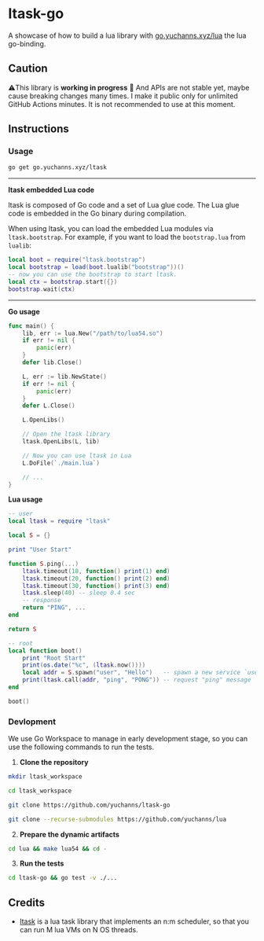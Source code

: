 # ltask-go

A showcase of how to build a lua library with [go.yuchanns.xyz/lua](https://github.com/yuchanns/lua) the lua go-binding.

## Caution

⚠️This library is **working in progress** 🚧 And APIs are not stable yet, maybe cause breaking changes many times. I make it public only for unlimited GitHub Actions minutes. It is not recommended to use at this moment.

## Instructions

### Usage

```bash
go get go.yuchanns.xyz/ltask
```

---
**ltask embedded Lua code**

ltask is composed of Go code and a set of Lua glue code. The Lua glue code is embedded in the Go binary during compilation.

When using ltask, you can load the embedded Lua modules via `ltask.bootstrap`. For example, if you want to load the `bootstrap.lua` from `lualib`:

```lua
local boot = require("ltask.bootstrap")
local bootstrap = load(boot.lualib("bootstrap"))()
-- now you can use the bootstrap to start ltask.
local ctx = bootstrap.start({})
bootstrap.wait(ctx)
```

---
**Go usage**

```go
func main() {
	lib, err := lua.New("/path/to/lua54.so")
	if err != nil {
		panic(err)
	}
	defer lib.Close()

	L, err := lib.NewState()
	if err != nil {
		panic(err)
	}
	defer L.Close()

	L.OpenLibs()

	// Open the ltask library
	ltask.OpenLibs(L, lib)

	// Now you can use ltask in Lua
	L.DoFile(`./main.lua`)

	// ...
}
```

**Lua usage**

```lua
-- user
local ltask = require "ltask"

local S = {}

print "User Start"

function S.ping(...)
	ltask.timeout(10, function() print(1) end)
	ltask.timeout(20, function() print(2) end)
	ltask.timeout(30, function() print(3) end)
	ltask.sleep(40) -- sleep 0.4 sec
	-- response
	return "PING", ...
end

return S

-- root
local function boot()
	print "Root Start"
	print(os.date("%c", (ltask.now())))
	local addr = S.spawn("user", "Hello")	-- spawn a new service `user`
	print(ltask.call(addr, "ping", "PONG"))	-- request "ping" message
end

boot()
```

### Devlopment

We use Go Workspace to manage in early development stage, so you can use the following commands to run the tests.

1. **Clone the repository**
```bash
mkdir ltask_workspace

cd ltask_workspace

git clone https://github.com/yuchanns/ltask-go

git clone --recurse-submodules https://github.com/yuchanns/lua
```

2. **Prepare the dynamic artifacts**
```bash
cd lua && make lua54 && cd -
```

3. **Run the tests**
```bash
cd ltask-go && go test -v ./...
```

## Credits

- [ltask](https://github.com/cloudwu/ltask) is a lua task library that implements an n:m scheduler, so that you can run M lua VMs on N OS threads.
